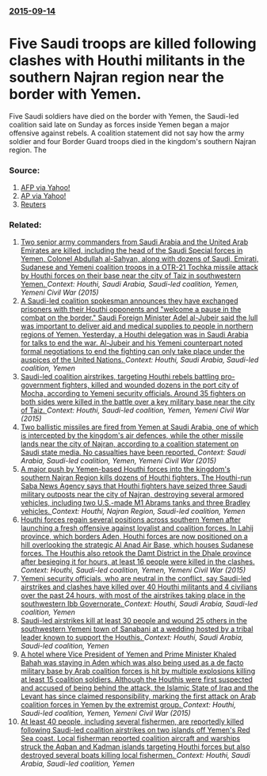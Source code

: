 ### [2015-09-14](/news/2015/09/14/index.md)

# Five Saudi troops are killed following clashes with Houthi militants in the southern Najran region near the border with Yemen. 

Five Saudi soldiers have died on the border with Yemen, the Saudi-led coalition said late on Sunday as forces inside Yemen began a major offensive against rebels. A coalition statement did not say how the army soldier and four Border Guard troops died in the kingdom&#x27;s southern Najran region. The


### Source:

1. [AFP via Yahoo!](http://news.yahoo.com/five-saudi-troops-die-yemen-border-coalition-223835915.html)
2. [AP via Yahoo!](http://news.yahoo.com/5-saudi-soldiers-killed-while-helicopter-crash-kills-081727248.html)
3. [Reuters](http://in.reuters.com/article/2015/09/14/yemen-security-idINL5N11K2XZ20150914)

### Related:

1. [Two senior army commanders from Saudi Arabia and the United Arab Emirates are killed, including the head of the Saudi Special forces in Yemen, Colonel Abdullah al-Sahyan, along with dozens of Saudi, Emirati, Sudanese and Yemeni coalition troops in a OTR-21 Tochka missile attack by Houthi forces on their base near the city of Taiz in southwestern Yemen. ](/news/2015/12/14/two-senior-army-commanders-from-saudi-arabia-and-the-united-arab-emirates-are-killed-including-the-head-of-the-saudi-special-forces-in-yeme.md) _Context: Houthi, Saudi Arabia, Saudi-led coalition, Yemen, Yemeni Civil War (2015)_
2. [A Saudi-led coalition spokesman announces they have exchanged prisoners with their  Houthi opponents and "welcome a pause in the  combat on the border."   Saudi Foreign Minister Adel al-Jubeir said  the lull was important to deliver aid and medical supplies to people in northern regions of Yemen.  Yesterday, a Houthi delegation  was in Saudi Arabia for talks to end the war.  Al-Jubeir and his Yemeni counterpart noted  formal negotiations to end the fighting can  only take place under the auspices of the United Nations. ](/news/2016/03/9/a-saudi-led-coalition-spokesman-announces-they-have-exchanged-prisoners-with-their-houthi-opponents-and-welcome-a-pause-in-the-combat-on.md) _Context: Houthi, Saudi Arabia, Saudi-led coalition, Yemen_
3. [Saudi-led coalition airstrikes, targeting Houthi rebels battling pro-government fighters, killed and wounded dozens in the port city of Mocha, according to Yemeni security officials. Around 35 fighters on both sides were killed in the battle over a key military base near the city of Taiz. ](/news/2015/12/8/saudi-led-coalition-airstrikes-targeting-houthi-rebels-battling-pro-government-fighters-killed-and-wounded-dozens-in-the-port-city-of-moch.md) _Context: Houthi, Saudi-led coalition, Yemen, Yemeni Civil War (2015)_
4. [Two ballistic missiles are fired from Yemen at Saudi Arabia, one of which is intercepted by the kingdom's air defences, while the other missile lands near the city of Najran, according to a coalition statement on Saudi state media. No casualties have been reported. ](/news/2015/12/18/two-ballistic-missiles-are-fired-from-yemen-at-saudi-arabia-one-of-which-is-intercepted-by-the-kingdom-s-air-defences-while-the-other-miss.md) _Context: Saudi Arabia, Saudi-led coalition, Yemen, Yemeni Civil War (2015)_
5. [A major push by Yemen-based Houthi forces into the kingdom's southern Najran Region kills dozens of Houthi fighters. The Houthi-run Saba News Agency says that Houthi fighters have seized three Saudi military outposts near the city of Najran, destroying several armored vehicles, including two U.S.-made M1 Abrams tanks and three Bradley vehicles. ](/news/2015/12/1/a-major-push-by-yemen-based-houthi-forces-into-the-kingdom-s-southern-najran-region-kills-dozens-of-houthi-fighters-the-houthi-run-saba-new.md) _Context: Houthi, Najran Region, Saudi-led coalition, Yemen_
6. [Houthi forces regain several positions across southern Yemen after launching a fresh offensive against loyalist and coalition forces. In Lahij province, which borders Aden, Houthi forces are now positioned on a hill overlooking the strategic Al Anad Air Base, which houses Sudanese forces. The Houthis also retook the Damt District in the Dhale province after besieging it for hours, at least 16 people were killed in the clashes. ](/news/2015/11/8/houthi-forces-regain-several-positions-across-southern-yemen-after-launching-a-fresh-offensive-against-loyalist-and-coalition-forces-in-lah.md) _Context: Houthi, Saudi-led coalition, Yemen, Yemeni Civil War (2015)_
7. [Yemeni security officials, who are neutral in the conflict, say Saudi-led airstrikes and clashes have killed over 40 Houthi militants and 4 civilians over the past 24 hours, with most of the airstrikes taking place in the southwestern Ibb Governorate. ](/news/2015/11/16/yemeni-security-officials-who-are-neutral-in-the-conflict-say-saudi-led-airstrikes-and-clashes-have-killed-over-40-houthi-militants-and-4.md) _Context: Houthi, Saudi Arabia, Saudi-led coalition, Yemen_
8. [Saudi-led airstrikes kill at least 30 people and wound 25 others in the  southwestern Yemeni town of Sanabani at a wedding hosted by a tribal leader known to support the Houthis. ](/news/2015/10/7/saudi-led-airstrikes-kill-at-least-30-people-and-wound-25-others-in-the-southwestern-yemeni-town-of-sanabani-at-a-wedding-hosted-by-a-triba.md) _Context: Houthi, Saudi Arabia, Saudi-led coalition, Yemen_
9. [A hotel where Vice President of Yemen and Prime Minister Khaled Bahah was staying in Aden which was also being used as a de facto military base by Arab coalition forces is hit by multiple explosions killing at least 15 coalition soldiers. Although the Houthis were first suspected and accused of being behind the attack, the Islamic State of Iraq and the Levant has since claimed responsibility, marking the first attack on Arab coalition forces in Yemen by the extremist group. ](/news/2015/10/6/a-hotel-where-vice-president-of-yemen-and-prime-minister-khaled-bahah-was-staying-in-aden-which-was-also-being-used-as-a-de-facto-military-b.md) _Context: Houthi, Saudi-led coalition, Yemen, Yemeni Civil War (2015)_
10. [At least 40 people, including several fishermen, are reportedly killed following Saudi-led coalition airstrikes on two islands off Yemen's Red Sea coast. Local fisherman reported coalition aircraft and warships struck the Aqban and Kadman islands targeting Houthi forces but also destroyed several boats killing local fishermen. ](/news/2015/10/24/at-least-40-people-including-several-fishermen-are-reportedly-killed-following-saudi-led-coalition-airstrikes-on-two-islands-off-yemen-s-r.md) _Context: Houthi, Saudi Arabia, Saudi-led coalition, Yemen_
